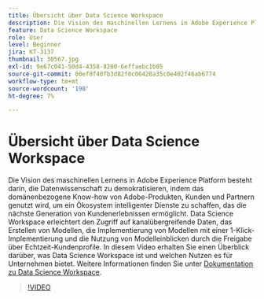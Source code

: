 ```yaml
---
title: Übersicht über Data Science Workspace
description: Die Vision des maschinellen Lernens in Adobe Experience Platform besteht darin, die Datenwissenschaft zu demokratisieren, indem das domänenbezogene Know-how von Adobe-Produkten, Kunden und Partnern genutzt wird, um ein Ökosystem intelligenter Dienste zu schaffen, das die nächste Generation von Kundenerlebnissen ermöglicht. Data Science Workspace erleichtert den Zugriff auf kanalübergreifende Daten, das Erstellen von Modellen, die Implementierung von Modellen mit einer 1-Klick-Implementierung und die Nutzung von Modelleinblicken durch die Freigabe über Echtzeit-Kundenprofile. In diesem Video erhalten Sie einen Überblick darüber, was Data Science Workspace ist und welchen Nutzen es für Unternehmen bietet.
feature: Data Science Workspace
role: User
level: Beginner
jira: KT-3137
thumbnail: 30567.jpg
exl-id: 9e67c041-50d4-4358-8200-6effaebc1b05
source-git-commit: 00ef0f40fb3d82f0c06428a35c0e402f46ab6774
workflow-type: tm+mt
source-wordcount: '198'
ht-degree: 7%

---
```


# Übersicht über Data Science Workspace

Die Vision des maschinellen Lernens in Adobe Experience Platform besteht darin, die Datenwissenschaft zu demokratisieren, indem das domänenbezogene Know-how von Adobe-Produkten, Kunden und Partnern genutzt wird, um ein Ökosystem intelligenter Dienste zu schaffen, das die nächste Generation von Kundenerlebnissen ermöglicht. Data Science Workspace erleichtert den Zugriff auf kanalübergreifende Daten, das Erstellen von Modellen, die Implementierung von Modellen mit einer 1-Klick-Implementierung und die Nutzung von Modelleinblicken durch die Freigabe über Echtzeit-Kundenprofile. In diesem Video erhalten Sie einen Überblick darüber, was Data Science Workspace ist und welchen Nutzen es für Unternehmen bietet. Weitere Informationen finden Sie unter [Dokumentation zu Data Science Workspace](https://experienceleague.adobe.com/docs/experience-platform/data-science-workspace/home.html?lang=de).

>[!VIDEO](https://video.tv.adobe.com/v/30567?learn=on)
